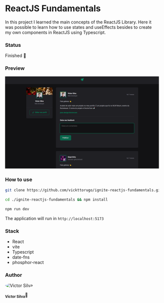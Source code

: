 # ReactJS Fundamentals

In this project I learned the main concepts of the ReactJS Library. Here it was possible to learn how to use states and useEffects besides to create my own components in ReactJS using Typescript.

### Status

Finished 🚀

### Preview

![Home Page](./.github/screenshots/home.png)

### How to use

```sh
git clone https://github.com/vickttorugo/ignite-reactjs-fundamentals.git
```

```sh
cd ./ignite-reactjs-fundamentals && npm install
```

```sh
npm run dev
```

The application will run in `http://localhost:5173`

### Stack

- React
- vite
- Typescript
- date-fns
- phosphor-react

### Author

<div>
<img style="border-radius: 50%" src="https://avatars.githubusercontent.com/u/70340221?v=4"  width="100px;"  alt="Victor Silva"/>

<sub><b>Victor Silva</b></sub>🚀
</div>